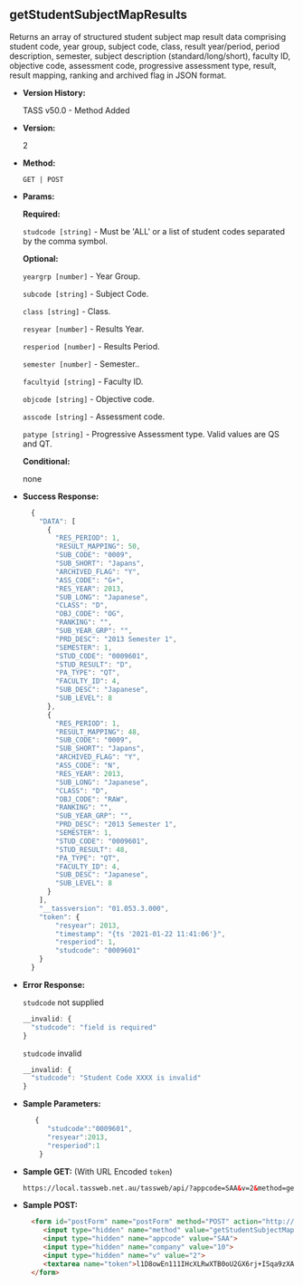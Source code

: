 

**getStudentSubjectMapResults**
----
  Returns an array of structured student subject map result data comprising student code, year group, subject code, class, result year/period, period description, semester, subject description (standard/long/short), faculty ID, objective code, assessment code, progressive assessment type, result, result mapping, ranking and archived flag in JSON format.

* **Version History:**

  TASS v50.0 - Method Added

* **Version:**

  2

* **Method:**

  `GET | POST`
  
*  **Params:**

   **Required:**

   `studcode [string]` -  Must be 'ALL' or a list of student codes separated by the comma symbol.
   
   **Optional:**

   `yeargrp [number]` - Year Group.

   `subcode [string]` - Subject Code.

   `class [string]` - Class.
   
   `resyear [number]` - Results Year.

   `resperiod [number]` - Results Period.

   `semester [number]` - Semester..

   `facultyid [string]` - Faculty ID.

   `objcode [string]` - Objective code.

   `asscode [string]` - Assessment code.

   `patype [string]` - Progressive Assessment type. Valid values are QS and QT.

   **Conditional:**
 
   none
   
* **Success Response:**

    ```javascript
      {
        "DATA": [
          {
            "RES_PERIOD": 1,
            "RESULT_MAPPING": 50,
            "SUB_CODE": "0009",
            "SUB_SHORT": "Japans",
            "ARCHIVED_FLAG": "Y",
            "ASS_CODE": "G+",
            "RES_YEAR": 2013,
            "SUB_LONG": "Japanese",
            "CLASS": "D",
            "OBJ_CODE": "OG",
            "RANKING": "",
            "SUB_YEAR_GRP": "",
            "PRD_DESC": "2013 Semester 1",
            "SEMESTER": 1,
            "STUD_CODE": "0009601",
            "STUD_RESULT": "D",
            "PA_TYPE": "QT",
            "FACULTY_ID": 4,
            "SUB_DESC": "Japanese",
            "SUB_LEVEL": 8
          },
          {
            "RES_PERIOD": 1,
            "RESULT_MAPPING": 48,
            "SUB_CODE": "0009",
            "SUB_SHORT": "Japans",
            "ARCHIVED_FLAG": "Y",
            "ASS_CODE": "N",
            "RES_YEAR": 2013,
            "SUB_LONG": "Japanese",
            "CLASS": "D",
            "OBJ_CODE": "RAW",
            "RANKING": "",
            "SUB_YEAR_GRP": "",
            "PRD_DESC": "2013 Semester 1",
            "SEMESTER": 1,
            "STUD_CODE": "0009601",
            "STUD_RESULT": 48,
            "PA_TYPE": "QT",
            "FACULTY_ID": 4,
            "SUB_DESC": "Japanese",
            "SUB_LEVEL": 8
          }
        ],
        "__tassversion": "01.053.3.000",
        "token": {
            "resyear": 2013,
            "timestamp": "{ts '2021-01-22 11:41:06'}",
            "resperiod": 1,
            "studcode": "0009601"
        }
      }
    ```
 
* **Error Response:**

    `studcode` not supplied
    ```javascript
    __invalid: {
      "studcode": "field is required"
    }
    ```

    `studcode` invalid
    ```javascript
    __invalid: {
      "studcode": "Student Code XXXX is invalid"
    }
    ```
    
* **Sample Parameters:**

  ```javascript
     {
        "studcode":"0009601",
        "resyear":2013,
        "resperiod":1
      }
  ```

* **Sample GET:** (With URL Encoded `token`)

  ```HTML
  https://local.tassweb.net.au/tassweb/api/?appcode=SAA&v=2&method=getStudentSubjectMapResults&token=iUMGAbEBjxmnI2F8sjXtlOFhw0pWNXPbJUvOjwkLceR5H%2FrwtakkF5AoF85XqXItSO7Tgc2g6pLp6lNEG2Q2g7S8WSgCx%2BMN6fUjqyLMiOXERXEMCldl4E%2FxZr6I%2B5zl0jSgEGPMSeTTx%2Bo3XOFpvA%3D%3D&company=10
  ```
  
* **Sample POST:**

  ```HTML
    <form id="postForm" name="postForm" method="POST" action="http://api.tasscloud.com.au/tassweb/api/">
       <input type="hidden" name="method" value="getStudentSubjectMapResults">
       <input type="hidden" name="appcode" value="SAA">
       <input type="hidden" name="company" value="10">
       <input type="hidden" name="v" value="2">
       <textarea name="token">l1D8owEn111IHcXLRwXTB0oU2GX6rj+ISqa9zXA8We1Gqx9/zb+cbVFartivsDN/xGgAIIjtABAYfzYPqTCpLf3gb0nW3h/TrPFLMhAdNcVvHD0Gz4FkRj5jRAD1aAGQ</textarea>
    </form>
  ```
